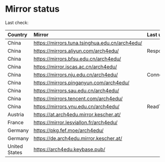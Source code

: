 <script src="./time.js"></script>
# Mirror status
Last check: <script type="text/javascript">localize(1666380453.9182103);</script>

|Country|Mirror|Last update|
|:------|:-----|:----------|
|China|https://mirrors.tuna.tsinghua.edu.cn/arch4edu/|<script type="text/javascript">localize(1666335550);</script>|
|China|https://mirrors.aliyun.com/arch4edu/|Response 404|
|China|https://mirrors.bfsu.edu.cn/arch4edu/|<script type="text/javascript">localize(1666335550);</script>|
|China|https://mirror.iscas.ac.cn/arch4edu/|<script type="text/javascript">localize(1666335550);</script>|
|China|https://mirrors.nju.edu.cn/arch4edu/|ConnectTimeout|
|China|https://mirrors.pinganyun.com/arch4edu/|<script type="text/javascript">localize(1666249177);</script>|
|China|https://mirrors.sau.edu.cn/arch4edu/|<script type="text/javascript">localize(1650446957);</script>|
|China|https://mirrors.tencent.com/arch4edu/|<script type="text/javascript">localize(1666335550);</script>|
|China|https://mirrors.ynu.edu.cn/arch4edu/|ReadTimeout|
|Austria|https://at.arch4edu.mirror.kescher.at/|<script type="text/javascript">localize(1666335550);</script>|
|France|https://mirror.lesviallon.fr/arch4edu/|<script type="text/javascript">localize(1666335550);</script>|
|Germany|https://pkg.fef.moe/arch4edu/|<script type="text/javascript">localize(1666335550);</script>|
|Germany|https://de.arch4edu.mirror.kescher.at/|<script type="text/javascript">localize(1666335550);</script>|
|United States|https://arch4edu.keybase.pub/|<script type="text/javascript">localize(1666335550);</script>|

<script src="./tablefilter/tablefilter.js"></script>
<script src="./table.js"></script>